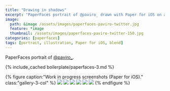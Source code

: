 ```yaml
---
title: "Drawing in shadows"
excerpt: "PaperFaces portrait of @paviro_ drawn with Paper for iOS on an iPad."
image: 
  path: &image /assets/images/paperfaces-paviro-twitter.jpg 
  feature: *image
  thumbnail: /assets/images/paperfaces-paviro-twitter-150.jpg
categories: [paperfaces]
tags: [portrait, illustration, Paper for iOS, blend]
---
```


PaperFaces portrait of [@paviro_](https://twitter.com/paviro_).

{% include_cached boilerplate/paperfaces-3.md %}

{% figure caption:"Work in progress screenshots (Paper for iOS)." class:"gallery-3-col" %}
[![](/assets/images/paperfaces-paviro-process-1-600.jpg)](/assets/images/paperfaces-paviro-process-1-lg.jpg)
[![](/assets/images/paperfaces-paviro-process-2-600.jpg)](/assets/images/paperfaces-paviro-process-2-lg.jpg)
[![](/assets/images/paperfaces-paviro-process-3-600.jpg)](/assets/images/paperfaces-paviro-process-3-lg.jpg)
[![](/assets/images/paperfaces-paviro-process-4-600.jpg)](/assets/images/paperfaces-paviro-process-4-lg.jpg)
[![](/assets/images/paperfaces-paviro-process-5-600.jpg)](/assets/images/paperfaces-paviro-process-5-lg.jpg)
[![](/assets/images/paperfaces-paviro-process-6-600.jpg)](/assets/images/paperfaces-paviro-process-6-lg.jpg)
{% endfigure %}
